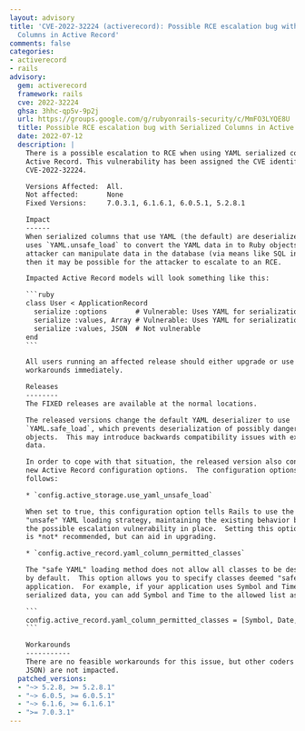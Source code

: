 ```yaml
---
layout: advisory
title: 'CVE-2022-32224 (activerecord): Possible RCE escalation bug with Serialized
  Columns in Active Record'
comments: false
categories:
- activerecord
- rails
advisory:
  gem: activerecord
  framework: rails
  cve: 2022-32224
  ghsa: 3hhc-qp5v-9p2j
  url: https://groups.google.com/g/rubyonrails-security/c/MmFO3LYQE8U
  title: Possible RCE escalation bug with Serialized Columns in Active Record
  date: 2022-07-12
  description: |
    There is a possible escalation to RCE when using YAML serialized columns in
    Active Record. This vulnerability has been assigned the CVE identifier
    CVE-2022-32224.

    Versions Affected:  All.
    Not affected:       None
    Fixed Versions:     7.0.3.1, 6.1.6.1, 6.0.5.1, 5.2.8.1

    Impact
    ------
    When serialized columns that use YAML (the default) are deserialized, Rails
    uses `YAML.unsafe_load` to convert the YAML data in to Ruby objects.  If an
    attacker can manipulate data in the database (via means like SQL injection),
    then it may be possible for the attacker to escalate to an RCE.

    Impacted Active Record models will look something like this:

    ```ruby
    class User < ApplicationRecord
      serialize :options       # Vulnerable: Uses YAML for serialization
      serialize :values, Array # Vulnerable: Uses YAML for serialization
      serialize :values, JSON  # Not vulnerable
    end
    ```

    All users running an affected release should either upgrade or use one of the
    workarounds immediately.

    Releases
    --------
    The FIXED releases are available at the normal locations.

    The released versions change the default YAML deserializer to use
    `YAML.safe_load`, which prevents deserialization of possibly dangerous
    objects.  This may introduce backwards compatibility issues with existing
    data.

    In order to cope with that situation, the released version also contains two
    new Active Record configuration options.  The configuration options are as
    follows:

    * `config.active_storage.use_yaml_unsafe_load`

    When set to true, this configuration option tells Rails to use the old
    "unsafe" YAML loading strategy, maintaining the existing behavior but leaving
    the possible escalation vulnerability in place.  Setting this option to true
    is *not* recommended, but can aid in upgrading.

    * `config.active_record.yaml_column_permitted_classes`

    The "safe YAML" loading method does not allow all classes to be deserialized
    by default.  This option allows you to specify classes deemed "safe" in your
    application.  For example, if your application uses Symbol and Time in
    serialized data, you can add Symbol and Time to the allowed list as follows:

    ```
    config.active_record.yaml_column_permitted_classes = [Symbol, Date, Time]
    ```

    Workarounds
    -----------
    There are no feasible workarounds for this issue, but other coders (such as
    JSON) are not impacted.
  patched_versions:
  - "~> 5.2.8, >= 5.2.8.1"
  - "~> 6.0.5, >= 6.0.5.1"
  - "~> 6.1.6, >= 6.1.6.1"
  - ">= 7.0.3.1"
---
```

